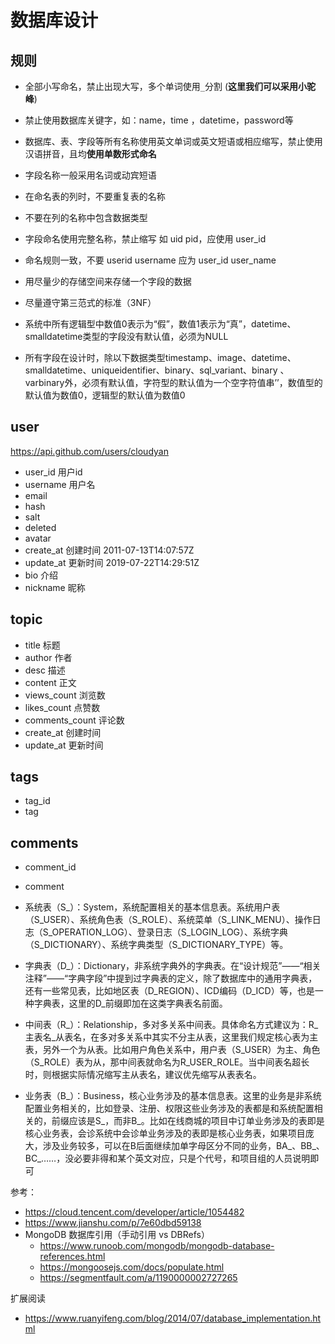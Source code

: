 # 数据库设计

## 规则

- 全部小写命名，禁止出现大写，多个单词使用`_`分割 (**这里我们可以采用小驼峰**)
- 禁止使用数据库关键字，如：name，time ，datetime，password等
- 数据库、表、字段等所有名称使用英文单词或英文短语或相应缩写，禁止使用汉语拼音，且均**使用单数形式命名**
- 字段名称一般采用名词或动宾短语
- 在命名表的列时，不要重复表的名称
- 不要在列的名称中包含数据类型
- 字段命名使用完整名称，禁止缩写 如 uid pid，应使用 user_id
- 命名规则一致，不要 userid username 应为 user_id user_name
- 用尽量少的存储空间来存储一个字段的数据
- 尽量遵守第三范式的标准（3NF）

- 系统中所有逻辑型中数值0表示为“假”，数值1表示为“真”，datetime、smalldatetime类型的字段没有默认值，必须为NULL
- 所有字段在设计时，除以下数据类型timestamp、image、datetime、smalldatetime、uniqueidentifier、binary、sql_variant、binary 、varbinary外，必须有默认值，字符型的默认值为一个空字符值串’’，数值型的默认值为数值0，逻辑型的默认值为数值0

## user

https://api.github.com/users/cloudyan

- user_id 用户id
- username 用户名
- email
- hash
- salt
- deleted
- avatar
- create_at 创建时间 2011-07-13T14:07:57Z
- update_at 更新时间 2019-07-22T14:29:51Z
- bio 介绍
- nickname 昵称

## topic

- title 标题
- author 作者
- desc 描述
- content 正文
- views_count 浏览数
- likes_count 点赞数
- comments_count 评论数
- create_at 创建时间
- update_at 更新时间

## tags

- tag_id
- tag

## comments

- comment_id
- comment

- 系统表（S_）：System，系统配置相关的基本信息表。系统用户表（S_USER）、系统角色表（S_ROLE）、系统菜单（S_LINK_MENU）、操作日志（S_OPERATION_LOG）、登录日志（S_LOGIN_LOG）、系统字典（S_DICTIONARY）、系统字典类型（S_DICTIONARY_TYPE）等。
- 字典表（D_）：Dictionary，非系统字典外的字典表。在“设计规范”——“相关注释”——“字典字段”中提到过字典表的定义，除了数据库中的通用字典表，还有一些常见表，比如地区表（D_REGION）、ICD编码（D_ICD）等，也是一种字典表，这里的D_前缀即加在这类字典表名前面。
- 中间表（R_）：Relationship，多对多关系中间表。具体命名方式建议为：R_主表名_从表名，在多对多关系中其实不分主从表，这里我们规定核心表为主表，另外一个为从表。比如用户角色关系中，用户表（S_USER）为主、角色（S_ROLE）表为从，那中间表就命名为R_USER_ROLE。当中间表名超长时，则根据实际情况缩写主从表名，建议优先缩写从表表名。
- 业务表（B_）：Business，核心业务涉及的基本信息表。这里的业务是非系统配置业务相关的，比如登录、注册、权限这些业务涉及的表都是和系统配置相关的，前缀应该是S_，而非B_。比如在线商城的项目中订单业务涉及的表即是核心业务表，会诊系统中会诊单业务涉及的表即是核心业务表，如果项目庞大，涉及业务较多，可以在B后面继续加单字母区分不同的业务，BA_、BB_、BC_……，没必要非得和某个英文对应，只是个代号，和项目组的人员说明即可

参考：

- https://cloud.tencent.com/developer/article/1054482
- https://www.jianshu.com/p/7e60dbd59138
- MongoDB 数据库引用（手动引用 vs DBRefs）
  - https://www.runoob.com/mongodb/mongodb-database-references.html
  - https://mongoosejs.com/docs/populate.html
  - https://segmentfault.com/a/1190000002727265

扩展阅读

- https://www.ruanyifeng.com/blog/2014/07/database_implementation.html
